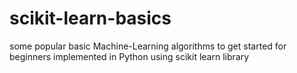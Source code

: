 # scikit-learn-basics
some popular basic Machine-Learning algorithms to get started for beginners implemented in Python using scikit learn library

